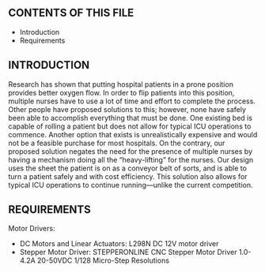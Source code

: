 CONTENTS OF THIS FILE
---------------------

 * Introduction
 * Requirements


INTRODUCTION
------------

Research has shown that putting hospital patients in a prone position provides better oxygen flow. In order to flip patients into this position, multiple nurses have to use a lot of time and effort to complete the process. Other people have proposed solutions to this; however, none have safely been able to accomplish everything that must be done. One existing bed is capable of rolling a patient but does not allow for typical ICU operations to commence. Another option that exists is unrealistically expensive and would not be a feasible purchase for most hospitals. On the contrary, our proposed solution negates the need for the presence of multiple nurses by having a mechanism doing all the “heavy-lifting” for the nurses. Our design uses the sheet the patient is on as a conveyor belt of sorts, and is able to turn a patient safely and with cost efficiency. This solution also allows for typical ICU operations to continue running—unlike the current competition.


REQUIREMENTS
------------

Motor Drivers:
- DC Motors and Linear Actuators: L298N DC 12V motor driver
- Stepper Motor Driver: STEPPERONLINE CNC Stepper Motor Driver 1.0-4.2A 20-50VDC 1/128 Micro-Step Resolutions

